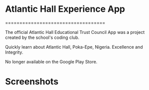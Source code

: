 # Atlantic Hall Experience App
===================================

The official Atlantic Hall Educational Trust Council App was a project created by the school's coding club. 

Quickly learn about Atlantic Hall, Poka-Epe, Nigeria. Excellence and Integrity.

No longer available on the Google Play Store.

# Screenshots 
[//]:<img src="https://github.com/offad/atlantic-hall-experience/blob/master/screenshots/main_spash_screen.png" width="480" hieght="854">
